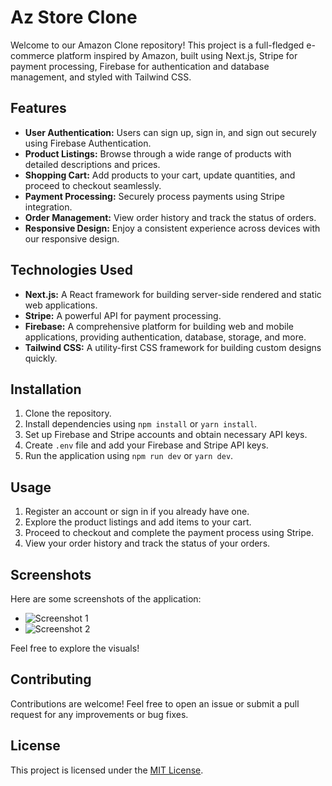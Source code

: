 
# Az Store Clone

Welcome to our Amazon Clone repository! This project is a full-fledged e-commerce platform inspired by Amazon, built using Next.js, Stripe for payment processing, Firebase for authentication and database management, and styled with Tailwind CSS.

## Features
- **User Authentication:** Users can sign up, sign in, and sign out securely using Firebase Authentication.
- **Product Listings:** Browse through a wide range of products with detailed descriptions and prices.
- **Shopping Cart:** Add products to your cart, update quantities, and proceed to checkout seamlessly.
- **Payment Processing:** Securely process payments using Stripe integration.
- **Order Management:** View order history and track the status of orders.
- **Responsive Design:** Enjoy a consistent experience across devices with our responsive design.

## Technologies Used
- **Next.js:** A React framework for building server-side rendered and static web applications.
- **Stripe:** A powerful API for payment processing.
- **Firebase:** A comprehensive platform for building web and mobile applications, providing authentication, database, storage, and more.
- **Tailwind CSS:** A utility-first CSS framework for building custom designs quickly.

## Installation
1. Clone the repository.
2. Install dependencies using `npm install` or `yarn install`.
3. Set up Firebase and Stripe accounts and obtain necessary API keys.
4. Create `.env` file and add your Firebase and Stripe API keys.
5. Run the application using `npm run dev` or `yarn dev`.

## Usage
1. Register an account or sign in if you already have one.
2. Explore the product listings and add items to your cart.
3. Proceed to checkout and complete the payment process using Stripe.
4. View your order history and track the status of your orders.

## Screenshots
Here are some screenshots of the application:

- ![Screenshot 1](https://example.com/screenshot1.png)
- ![Screenshot 2](https://example.com/screenshot2.png)

Feel free to explore the visuals!

## Contributing
Contributions are welcome! Feel free to open an issue or submit a pull request for any improvements or bug fixes.

## License
This project is licensed under the [MIT License](LICENSE).
